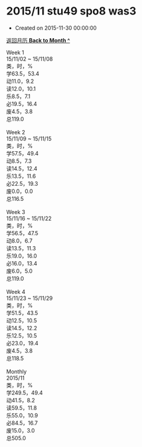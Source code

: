 # 2015/11 stu49 spo8 was3

- Created on 2015-11-30 00:00:00

[返回月历 **Back to Month ^**](_archived/lifelogs/2015/11/index.md)
<br/><div>Week 1</div><div>15/11/02 ~ 15/11/08</div><div>类，时，%</div><div>学63.5，53.4</div><div>动11.0，9.2</div><div>读12.0，10.1</div><div>乐8.5，7.1</div><div>必19.5，16.4</div><div>废4.5，3.8</div><div>总119.0</div><div><br/></div><div>Week 2</div><div>15/11/09 ~ 15/11/15</div><div>类，时，%</div><div>学57.5，49.4</div><div>动8.5，7.3</div><div>读14.5，12.4</div><div>乐13.5，11.6</div><div>必22.5，19.3</div><div>废0.0，0.0</div><div>总116.5</div><div><br/></div><div>Week 3</div><div>15/11/16 ~ 15/11/22</div><div>类，时，%</div><div>学56.5，47.5</div><div>动8.0，6.7</div><div>读13.5，11.3</div><div>乐19.0，16.0</div><div>必16.0，13.4</div><div>废6.0，5.0</div><div>总119.0</div><div><br/></div><div>Week 4</div><div>15/11/23 ~ 15/11/29</div><div>类，时，%</div><div>学51.5，43.5</div><div>动12.5，10.5</div><div>读14.5，12.2</div><div>乐12.5，10.5</div><div>必23.0，19.4</div><div>废4.5，3.8</div><div>总118.5</div><div><br/></div><div>Monthly</div><div>2015/11</div><div>类，时，%</div><div>学249.5，49.4</div><div>动41.5，8.2</div><div>读59.5，11.8</div><div>乐55.0，10.9</div><div>必84.5，16.7</div><div>废15.0，3.0</div><div>总505.0</div>
